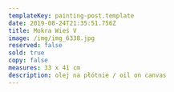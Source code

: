 ```yaml
---
templateKey: painting-post.template
date: 2019-08-24T21:35:51.756Z
title: Mokra Wieś V
image: /img/img_6338.jpg
reserved: false
sold: true
copy: false
measures: 33 x 41 cm
description: olej na płótnie / oil on canvas
---
```


